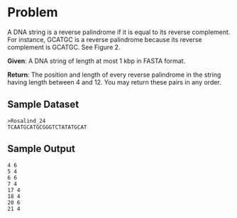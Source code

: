 # Problem

A DNA string is a reverse palindrome if it is equal to its reverse complement. For instance, GCATGC is a reverse palindrome because its reverse complement is GCATGC. See Figure 2.

**Given**: A DNA string of length at most 1 kbp in FASTA format.

**Return**: The position and length of every reverse palindrome in the string having length between 4 and 12. You may return these pairs in any order.

## Sample Dataset

```
>Rosalind_24
TCAATGCATGCGGGTCTATATGCAT
```

## Sample Output

```
4 6
5 4
6 6
7 4
17 4
18 4
20 6
21 4
```
